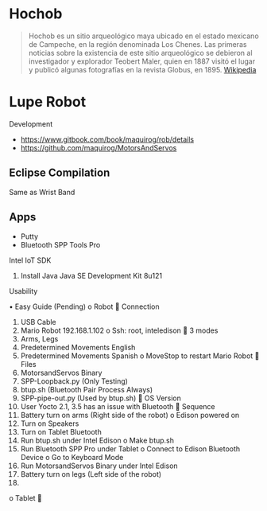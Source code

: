 # Hochob

> Hochob es un sitio arqueológico maya ubicado en el estado mexicano de Campeche, en la región denominada Los Chenes. Las primeras noticias sobre la existencia de este sitio arqueológico se debieron al investigador y explorador Teobert Maler, quien en 1887 visitó el lugar y publicó algunas fotografías en la revista Globus, en 1895. [Wikipedia](https://es.wikipedia.org/wiki/Hochob)

# Lupe Robot

Development

- https://www.gitbook.com/book/maquirog/rob/details
- https://github.com/maquirog/MotorsAndServos

## Eclipse Compilation

Same as Wrist Band

## Apps

- Putty
- Bluetooth SPP Tools Pro

Intel IoT SDK

1.	Install Java
Java SE Development Kit 8u121

Usability

•	Easy Guide (Pending)
o	Robot
	Connection
1.	USB Cable
2.	Mario Robot 192.168.1.102
o	Ssh: root, inteledison
	3 modes
1.	Arms, Legs
2.	Predetermined Movements English
3.	Predetermined Movements Spanish
o	MoveStop to restart Mario Robot
	Files
1.	MotorsandServos Binary
2.	SPP-Loopback.py (Only Testing)
3.	btup.sh (Bluetooth Pair Process Always)
4.	SPP-pipe-out.py (Used by btup.sh)
	OS Version
1.	User Yocto 2.1, 3.5 has an issue with Bluetooth
	Sequence
1.	Battery turn on arms (Right side of the robot)
o	Edison powered on
2.	Turn on Speakers
3.	Turn on Tablet Bluetooth
4.	Run btup.sh under Intel Edison
o	Make btup.sh
5.	Run Bluetooth SPP Pro under Tablet
o	Connect to Edison Bluetooth Device
o	Go to Keyboard Mode
6.	Run MotorsandServos Binary under Intel Edison
7.	Battery turn on legs (Left side of the robot)
8.	
o	Tablet
	
